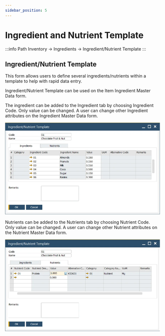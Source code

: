 ```yaml
---
sidebar_position: 5
---
```


# Ingredient and Nutrient Template

:::info Path
    Inventory → Ingredients → Ingredient/Nutrient Template
:::

## Ingredient/Nutrient Template

This form allows users to define several ingredients/nutrients within a template to help with rapid data entry.

Ingredient/Nutrient Template can be used on the Item Ingredient Master Data form.

The ingredient can be added to the Ingredient tab by choosing Ingredient Code. Only value can be changed. A user can change other Ingredient attributes on the Ingredient Master Data form.

![Ingredient Nutrient Template](./media/ingredient-and-nutrient-template/ingredient-nutrient-template.webp)

Nutrients can be added to the Nutrients tab by choosing Nutrient Code. Only value can be changed. A user can change other Nutrient attributes on the Nutrient Master Data form.

![Ingredient Nutrient Nutrients Template](./media/ingredient-and-nutrient-template/ingredient-nutrient-nutrients-template.webp)
